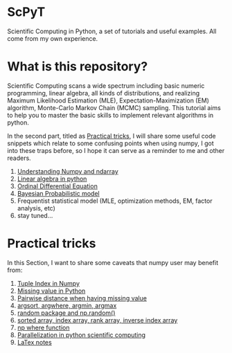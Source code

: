 # ScPyT
Scientific Computing in Python, a set of tutorials and useful examples. All come from my own experience.

# What is this repository?

Scientific Computing scans a wide spectrum including basic numeric programming, linear algebra, all kinds of distributions, and realizing Maximum Likelihood Estimation (MLE), Expectation-Maximization (EM) algorithm, Monte-Carlo Markov Chain (MCMC) sampling. This tutorial aims to help you to master the basic skills to implement relevant algorithms in python. 

In the second part, titled as [Practical tricks](#Practical_tricks), I will share some useful code snippets which relate to some confusing points when using numpy, I got into these traps before, so I hope it can serve as a reminder to me and other readers.


1. [Understanding Numpy and ndarray](https://frankligy.medium.com/revisiting-numpy-and-ndarray-e1e5f9a69791)
2. [Linear algebra in python](https://frankligy.medium.com/linear-algebra-in-python-b967061e342a)
3. [Ordinal Differential Equation](https://frankligy.medium.com/ordinal-differential-equation-ode-in-python-8dc1de21323b)
4. [Bayesian Probabilistic model](https://medium.com/@frankligy/probabilistic-modeling-in-python-not-finished-yet-8af06aef92c7)
5. Frequentist statistical model (MLE, optimization methods, EM, factor analysis, etc)
6. stay tuned...


# Practical tricks

In this Section, I want to share some caveats that numpy user may benefit from:

1. [Tuple Index in Numpy](https://github.com/frankligy/ScPyT/blob/main/tricks/1_tuple_index.ipynb)
2. [Missing value in Python](https://github.com/frankligy/ScPyT/blob/main/tricks/2_nan.ipynb)
3. [Pairwise distance when having missing value](https://github.com/frankligy/ScPyT/blob/main/tricks/3_compute_dist_NA.ipynb)
4. [argsort, argwhere, argmin, argmax](https://github.com/frankligy/ScPyT/blob/main/tricks/4_arg_sort.ipynb)
5. [random package and np.random()](https://github.com/frankligy/ScPyT/blob/main/tricks/5_random.ipynb)
6. [sorted array, index array, rank array, inverse index array](https://github.com/frankligy/ScPyT/blob/main/tricks/6_sorting.ipynb)
7. [np where function](https://github.com/frankligy/ScPyT/blob/main/tricks/7_np_where.ipynb)
8. [Parallelization in python scientific computing](https://github.com/frankligy/ScPyT/blob/main/tricks/8_parallelization.ipynb)
9. [LaTex notes](https://github.com/frankligy/ScPyT/blob/main/tricks/9_LaTex.md)
